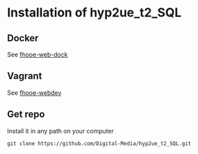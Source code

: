 # Installation of hyp2ue_t2_SQL

## Docker

See [fhooe-web-dock](https://github.com/Digital-Media/fhooe-web-dock)

## Vagrant

See [fhooe-webdev](https://github.com/Digital-Media/fhooe-webdev)

## Get repo

Install it in any path on your computer

```shell
git clone https://github.com/Digital-Media/hyp2ue_t2_SQL.git
```

